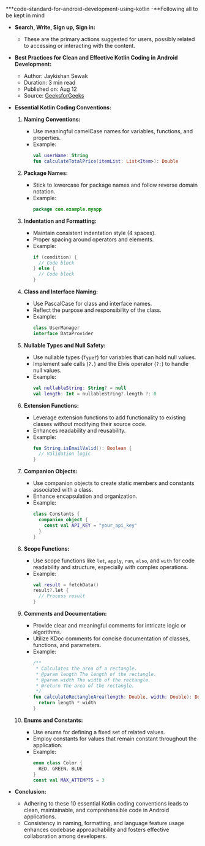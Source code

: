 ***code-standard-for-android-development-using-kotlin
-**Following all to be kept in mind


- **Search, Write, Sign up, Sign in:**
  - These are the primary actions suggested for users, possibly related to accessing or interacting with the content.

- **Best Practices for Clean and Effective Kotlin Coding in Android Development:**
  - Author: Jaykishan Sewak
  - Duration: 3 min read
  - Published on: Aug 12
  - Source: [GeeksforGeeks](https://www.geeksforgeeks.org/12-best-practices-for-android-development/)

- **Essential Kotlin Coding Conventions:**
  1. **Naming Conventions:**
     - Use meaningful camelCase names for variables, functions, and properties.
     - Example:
       ```kotlin
       val userName: String
       fun calculateTotalPrice(itemList: List<Item>): Double
       ```

  2. **Package Names:**
     - Stick to lowercase for package names and follow reverse domain notation.
     - Example:
       ```kotlin
       package com.example.myapp
       ```

  3. **Indentation and Formatting:**
     - Maintain consistent indentation style (4 spaces).
     - Proper spacing around operators and elements.
     - Example:
       ```kotlin
       if (condition) {
         // Code block
       } else {
         // Code block
       }
       ```

  4. **Class and Interface Naming:**
     - Use PascalCase for class and interface names.
     - Reflect the purpose and responsibility of the class.
     - Example:
       ```kotlin
       class UserManager
       interface DataProvider
       ```

  5. **Nullable Types and Null Safety:**
     - Use nullable types (`Type?`) for variables that can hold null values.
     - Implement safe calls (`?.`) and the Elvis operator (`?:`) to handle null values.
     - Example:
       ```kotlin
       val nullableString: String? = null
       val length: Int = nullableString?.length ?: 0
       ```

  6. **Extension Functions:**
     - Leverage extension functions to add functionality to existing classes without modifying their source code.
     - Enhances readability and reusability.
     - Example:
       ```kotlin
       fun String.isEmailValid(): Boolean {
         // Validation logic
       }
       ```

  7. **Companion Objects:**
     - Use companion objects to create static members and constants associated with a class.
     - Enhance encapsulation and organization.
     - Example:
       ```kotlin
       class Constants {
         companion object {
           const val API_KEY = "your_api_key"
         }
       }
       ```

  8. **Scope Functions:**
     - Use scope functions like `let`, `apply`, `run`, `also`, and `with` for code readability and structure, especially with complex operations.
     - Example:
       ```kotlin
       val result = fetchData()
       result?.let {
         // Process result
       }
       ```

  9. **Comments and Documentation:**
     - Provide clear and meaningful comments for intricate logic or algorithms.
     - Utilize KDoc comments for concise documentation of classes, functions, and parameters.
     - Example:
       ```kotlin
       /**
        * Calculates the area of a rectangle.
        * @param length The length of the rectangle.
        * @param width The width of the rectangle.
        * @return The area of the rectangle.
        */
       fun calculateRectangleArea(length: Double, width: Double): Double {
         return length * width
       }
       ```

  10. **Enums and Constants:**
      - Use enums for defining a fixed set of related values.
      - Employ constants for values that remain constant throughout the application.
      - Example:
        ```kotlin
        enum class Color {
          RED, GREEN, BLUE
        }
        const val MAX_ATTEMPTS = 3
        ```

- **Conclusion:**
  - Adhering to these 10 essential Kotlin coding conventions leads to clean, maintainable, and comprehensible code in Android applications.
  - Consistency in naming, formatting, and language feature usage enhances codebase approachability and fosters effective collaboration among developers.

